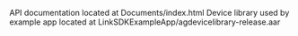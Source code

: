 API documentation located at Documents/index.html
Device library used by example app located at LinkSDKExampleApp/agdevicelibrary-release.aar

